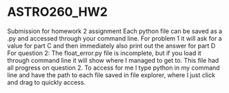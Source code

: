 # ASTRO260_HW2
Submission for homework 2 assignment
Each python file can be saved as a .py and accessed through your command line. For problem 1 it will ask for a value for part C and then immediately also print out the answer for part D
For question 2: The float_error.py file is incomplete, but if you load it through command line it will show where I managed to get to. This file had all progress on question 2.
To access for me I type python in my command line and have the path to each file saved in file explorer, where I just click and drag to quickly access.
